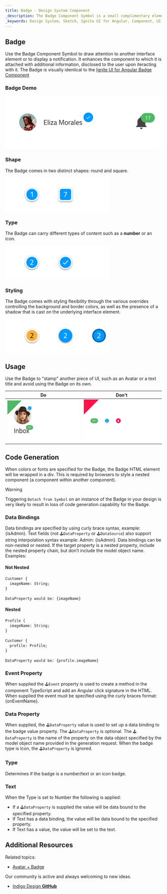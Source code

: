 ```yaml
---
title: Badge - Design System Component
_description: The Badge Component Symbol is a small complimentary element that gives a subtle hint for additional information available. 
_keywords: Design System, Sketch, Ignite UI for Angular, Component, UI Library, Widgets
---
```


## Badge

Use the Badge Component Symbol to draw attention to another interface element or to display a notification. It enhances the component to which it is attached with additional information, disclosed to the user upon iteracting with it. The Badge is visually identical to the [Ignite UI for Angular Badge Component](https://www.infragistics.com/products/ignite-ui-angular/angular/components/badge.html)

### Badge Demo

![](../images/badge_demo.png)

### Shape

The Badge comes in two distinct shapes: round and square.

![](../images/badge_shapes.png)

### Type

The Badge can carry different types of content such as a **number** or an icon.

![](../images/badge_type.png)

### Styling

The Badge comes with styling flexibility through the various overrides controlling the background and border colors, as well as the presence of a shadow that is cast on the underlying interface element.

![](../images/badge_styling.png)

## Usage

Use the Badge to "stamp" another piece of UI, such as an Avatar or a text title and avoid using the Badge on its own.

| Do                           | Don't                          |
| ---------------------------- | ------------------------------ |
| ![](../images/badge_do1.png) | ![](../images/badge_dont1.png) |

## Code Generation

When colors or fonts are specified for the Badge, the Badge HTML element will be wrapped in a div. This is required by browsers to style a nested component (a component within another component).

> [!WARNING]
> Triggering `Detach from Symbol` on an instance of the Badge in your design is very likely to result in loss of code generation capability for the Badge.

### Data Bindings

Data bindings are specified by using curly brace syntax, example: {isAdmin}. Text fields (not `🕹️DataProperty` or `🕹️DataSource`) also support string interpolation syntax example: Admin: {isAdmin}. Data bindings can be non-nested or nested. If the target property is a nested property, include the nested property chain, but don’t include the model object name. Examples:

#### Not Nested

```PseudoCode
Customer {
  imageName: String;
}

DataProperty would be: {imageName}
```

#### Nested

```PseudoCode
Profile {
  imageName: String;
}

Customer {
  profile: Profile;
}

DataProperty would be: {profile.imageName}
```

### Event Property

When supplied the `🕹️Event` property is used to create a method in the component TypeScript and add an Angular click signature in the HTML. When supplied the event must be specified using the curly braces format: {onEventName}.

### Data Property

When supplied, the `🕹️DataProperty` value is used to set up a data binding to the badge value property. The `🕹️DataProperty` is optional. The `🕹️DataProperty` is the name of the property on the data object specified by the model object name provided in the generation request. When the badge type is Icon, the `🕹️DataProperty` is ignored.

### Type

Determines if the badge is a number/text or an icon badge.

### Text

When the Type is set to Number the following is applied:

- If a `🕹️DataProperty` is supplied the value will be data bound to the specified property.
- If Text has a data binding, the value will be data bound to the specified property.
- If Text has a value, the value will be set to the text.

## Additional Resources

Related topics:

- [Avatar + Badge](avatar+badge.md)
  <div class="divider--half"></div>

Our community is active and always welcoming to new ideas.

- [Indigo Design **GitHub**](https://github.com/IgniteUI/design-system-docfx)
